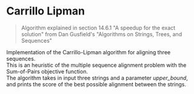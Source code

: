 # Carrillo Lipman

> Algorithm explained in section 14.6.1 "A speedup for the exact solution" from Dan Gusfield's "Algorithms on Strings, Trees, and Sequences"  

Implementation of the Carrillo-Lipman algorithm for aligning three sequences.  
This is an heuristic of the multiple sequence alignment problem with the Sum-of-Pairs objective function.  
The algorithm takes in input three strings and a parameter *upper_bound*, and prints the score of the best possible alignment between the strings.  
